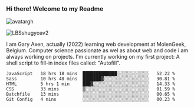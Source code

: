 ### Hi there! Welcome to my Readme 
![avatargh](https://user-images.githubusercontent.com/22075644/164934471-9e8af8ff-56fa-42c4-8061-5c7410433886.png)

![LBSshugyoav2](https://user-images.githubusercontent.com/22075644/164934218-25b846e8-bf56-4a0e-bd88-ab444310d7a8.png)



I am Gary Axen, actually (2022) learning web development at MolenGeek, Belgium.
Computer science passionate as wel as about web and code i am always working on projects.
I'm currently working on my first project: A shell script to fill-in index files called: "Autofill". 
<!--START_SECTION:waka-->

```text
JavaScript   18 hrs 18 mins  █████████████░░░░░░░░░░░░   52.22 %
Sass         10 hrs 48 mins  ███████▓░░░░░░░░░░░░░░░░░   30.81 %
HTML         5 hrs 1 min     ███▓░░░░░░░░░░░░░░░░░░░░░   14.33 %
CSS          33 mins         ▒░░░░░░░░░░░░░░░░░░░░░░░░   01.59 %
Batchfile    13 mins         ░░░░░░░░░░░░░░░░░░░░░░░░░   00.65 %
Git Config   4 mins          ░░░░░░░░░░░░░░░░░░░░░░░░░   00.23 %
```

<!--END_SECTION:waka-->

<!--
**LeBigSky/LebigSky** is a ✨ _special_ ✨ repository because its `README.md` (this file) appears on your GitHub profile.


as to get you started:

- 🔭 I’m currently working on ...
- 🌱 I’m currently learning ...
- 👯 I’m looking to collaborate on ...
- 🤔 I’m looking for help with ...
- 💬 Ask me about ...
- 📫 How to reach me: ...
- 😄 Pronouns: ...
- ⚡ Fun fact: ...
-->
